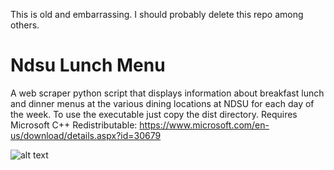 This is old and embarrassing. I should probably delete this repo among others.


Ndsu Lunch Menu
=============

A web scraper python script that displays information about breakfast lunch and dinner menus at the various dining locations at NDSU for each day of the week. To use the executable just copy the dist directory. Requires Microsoft C++ Redistributable:
https://www.microsoft.com/en-us/download/details.aspx?id=30679


![alt text](http://i.imgur.com/LqB93cJ.png "NDSULunchMenu Dialog")
